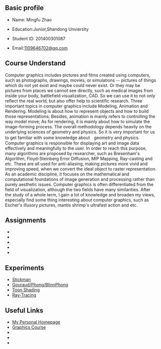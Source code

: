 
## Basic profile
* Name: Mingfu Zhao
 
* Education:Junior,Shandong Unviersity
 
* Student ID: 201400301087
 
* Email:1109646702@qq.com 
 
## Course Understand
 Computer graphics includes pictures and films created using computers, such as photographs, drawings, movies, or simulations -- pictures of things which do not yet exist and maybe could never exist. Or they may be pictures from places we cannot see directly, such as medical images from inside your body, battlefield visualization, CAD. So we can use it to not only reflect the real world, but also offer help to scientific research.
 Three important topics in computer graphics include Modeling, Animation and Rendering. Modeling is about how to represent objects and how to build those representations; Besides, animation is mainly refers to controlling the way model move; As for rendering, it is mainly about how to simulate the image-forming process. The overall methodology depends heavily on the underlying sciences of geometry and physics. So it is very important for us to get familiar with some knowledge about　geometry and physics.
 Computer graphics is responsible for displaying art and image data effectively and meaningfully to the user. In order to reach this purpose, many algorithms are proposed by researcher, such as Bresenham's Algorithm, Floyd-Steinberg Error Diffusion, MIP Mapping, Ray-casting and etc. These are all used for anti-aliasing, making pictures more vivid and improving speed, when we convert the ideal object to raster representation.
 As an academic discipline, it focuses on the mathematical and computational foundations of image generation and processing rather than purely aesthetic issues. Computer graphics is often differentiated from the field of visualization, although the two fields have many similarities. After the study of a whole term, I gain a lot of knowledge and broaden my views, especially find some thing interesting about computer graphics, such as Escher's illusory pictures, mantis shrimp's ultrafast action and etc.

 
## Assignments
* 
* 
* 
* 
*  


## Experiments
* [Stickman](https://github.com/Chicharito999/Stickman) 
* [Gouraud/Phong/BlinnPhong](https://github.com/Chicharito999/Shading) 
* [Toon Shading](https://github.com/Chicharito999/ToonShading) 
* [Ray-Tracing](https://github.com/Chicharito999/Ray-Tracing) 



## Useful Links
* [My Personal Homepage](https://chicharito999.github.io/) 
* [Graphics Course](http://www.cs.sdu.edu.cn/~baoquan/course/S17_CG.html) 
* 
* 
* 
